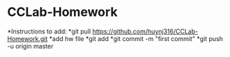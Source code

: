 # CCLab-Homework
*Instructions to add:
*git pull https://github.com/huynj316/CCLab-Homework.git
*add hw file
*git add <name of file>
*git commit -m "first commit"
*git push -u origin master
